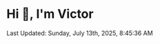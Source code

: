 <h1>Hi 👋, I'm Victor </h1>

<!--RECENT_ACTIVITY:start-->
<!--RECENT_ACTIVITY:end-->

<!--RECENT_ACTIVITY:last_update-->
Last Updated: Sunday, July 13th, 2025, 8:45:36 AM
<!--RECENT_ACTIVITY:last_update_end-->
